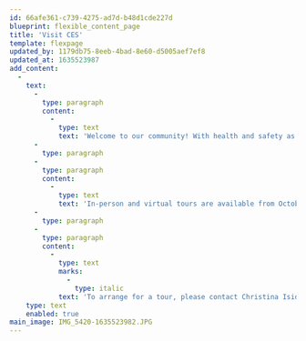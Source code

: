 ```yaml
---
id: 66afe361-c739-4275-ad7d-b48d1cde227d
blueprint: flexible_content_page
title: 'Visit CES'
template: flexpage
updated_by: 1179db75-8eeb-4bad-8e60-d5005aef7ef8
updated_at: 1635523987
add_content:
  -
    text:
      -
        type: paragraph
        content:
          -
            type: text
            text: 'Welcome to our community! With health and safety as the top priorities during this trying time, we are currently offering limited in-person and virtual tours of CES. '
      -
        type: paragraph
      -
        type: paragraph
        content:
          -
            type: text
            text: 'In-person and virtual tours are available from October 1 to January 31, annually. During your tour with the Admissions Director, you will be able to learn more about the school, observe classrooms and teacher/child interactions, and meet with the Director and/or Assistant Director of our school. It is not mandatory to apply before scheduling a tour.'
      -
        type: paragraph
      -
        type: paragraph
        content:
          -
            type: text
            marks:
              -
                type: italic
            text: 'To arrange for a tour, please contact Christina Isidoro, our Admissions Director at Christina@Cambridge-Ellis.org'
    type: text
    enabled: true
main_image: IMG_5420-1635523982.JPG
---
```

